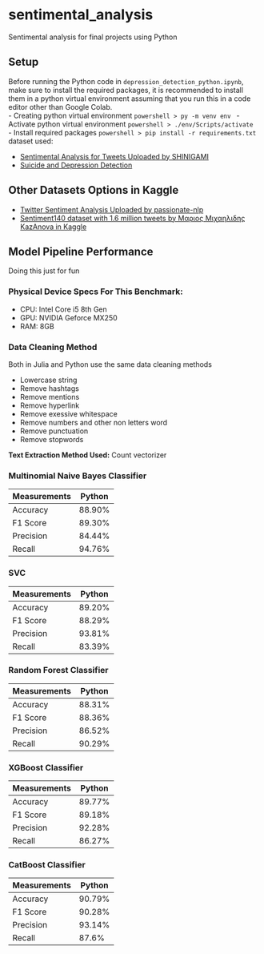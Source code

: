 # sentimental_analysis
Sentimental analysis for final projects using Python

## Setup
Before running the Python code in `depression_detection_python.ipynb`, make sure to install the required packages, it is recommended to install them in a python virtual environment assuming that you run this in a code editor other than Google Colab.  
    - Creating python virtual environment 
        ```powershell
        > py -m venv env
        ```
    - Activate python virtual environment
        ```powershell
        > ./env/Scripts/activate
        ```
    - Install required packages
        ```powershell
        > pip install -r requirements.txt
        ```
dataset used: 
- [Sentimental Analysis for Tweets Uploaded by SHINIGAMI](https://www.kaggle.com/datasets/gargmanas/sentimental-analysis-for-tweets)
- [Suicide and Depression Detection](https://www.kaggle.com/datasets/nikhileswarkomati/suicide-watch)


## Other Datasets Options in Kaggle
- [Twitter Sentiment Analysis Uploaded by passionate-nlp](https://www.kaggle.com/datasets/jp797498e/twitter-entity-sentiment-analysis)
- [Sentiment140 dataset with 1.6 million tweets by Μαριος Μιχαηλιδης KazAnova in Kaggle](https://www.kaggle.com/datasets/kazanova/sentiment140/code?datasetId=2477&searchQuery=SVM)

## Model Pipeline Performance
Doing this just for fun
### **Physical Device Specs For This Benchmark:**
- CPU: Intel Core i5 8th Gen
- GPU: NVIDIA Geforce MX250
- RAM: 8GB

### **Data Cleaning Method**
Both in Julia and Python use the same data cleaning methods
- Lowercase string
- Remove hashtags
- Remove mentions
- Remove hyperlink
- Remove exessive whitespace
- Remove numbers and other non letters word
- Remove punctuation
- Remove stopwords

**Text Extraction Method Used:** Count vectorizer

### **Multinomial Naive Bayes Classifier**
| Measurements | Python |
|--------------|-------|
| Accuracy | 88.90% |
| F1 Score | 89.30% |
| Precision | 84.44% |
| Recall | 94.76% |

### **SVC**
| Measurements | Python |
|--------------|--------|
| Accuracy | 89.20% |
| F1 Score | 88.29% |
| Precision | 93.81% |
| Recall | 83.39% |

### **Random Forest Classifier**
| Measurements  | Python |
|--------------|-------|
| Accuracy | 88.31% |
| F1 Score | 88.36% |
| Precision  | 86.52% |
| Recall | 90.29% |

### **XGBoost Classifier**
| Measurements  | Python |
|--------------|-------|
| Accuracy | 89.77% |
| F1 Score | 89.18% |
| Precision  | 92.28% |
| Recall | 86.27% |

### **CatBoost Classifier**
| Measurements  | Python |
|--------------|-------|
| Accuracy | 90.79% |
| F1 Score | 90.28% |
| Precision  | 93.14% |
| Recall | 87.6% |

